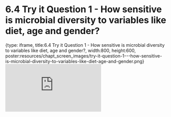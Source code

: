 # 6.4 Try it Question 1 - How sensitive is microbial diversity to variables like diet, age and gender?
 
{type: iframe, title:6.4 Try it Question 1 - How sensitive is microbial diversity to variables like diet, age and gender?, width:800, height:600, poster:resources/chapt_screen_images/try-it-question-1---how-sensitive-is-microbial-diversity-to-variables-like-diet-age-and-gender.png}
![](https://sayumiyork.github.io/miniCURE-16S_Test/try-it-question-1---how-sensitive-is-microbial-diversity-to-variables-like-diet-age-and-gender.html)
 

 
